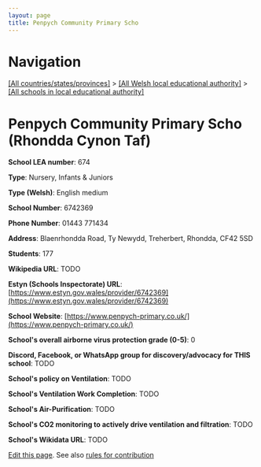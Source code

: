 ```yaml
---
layout: page
title: Penpych Community Primary Scho
---
```

# Navigation

[[All countries/states/provinces]](../../..) > [[All Welsh local educational authority]](../..) > [[All schools in local educational authority]](..)

# Penpych Community Primary Scho (Rhondda Cynon Taf)

**School LEA number**: 674

**Type**: Nursery, Infants & Juniors

**Type (Welsh)**: English medium

**School Number**: 6742369

**Phone Number**: 01443 771434

**Address**: Blaenrhondda Road, Ty Newydd, Treherbert, Rhondda, CF42 5SD

**Students**: 177

**Wikipedia URL**: TODO

**Estyn (Schools Inspectorate) URL**: [https://www.estyn.gov.wales/provider/6742369](https://www.estyn.gov.wales/provider/6742369)

**School Website**: [https://www.penpych-primary.co.uk/](https://www.penpych-primary.co.uk/)

**School's overall airborne virus protection grade (0-5)**: 0

**Discord, Facebook, or WhatsApp group for discovery/advocacy for THIS school**: TODO

**School's policy on Ventilation**: TODO

**School's Ventilation Work Completion**: TODO

**School's Air-Purification**: TODO

**School's CO2 monitoring to actively drive ventilation and filtration**: TODO

**School's Wikidata URL**: TODO




[Edit this page](https://github.com/VentilationProject/Wales/edit/prif/./Rhondda_Cynon_Taf/Penpych_Community_Primary_Scho.md). See also [rules for contribution](../../../contribution-rules/)
